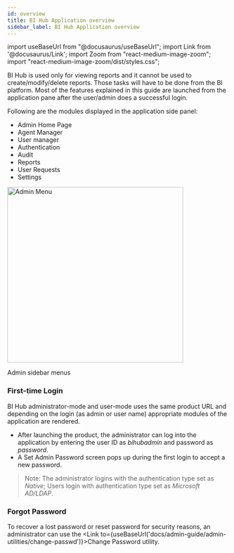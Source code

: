 ```yaml
---
id: overview
title: BI Hub Application overview
sidebar_label: BI Hub Application overview
---
```


import useBaseUrl from "@docusaurus/useBaseUrl";
import Link from '@docusaurus/Link';
import Zoom from "react-medium-image-zoom";
import "react-medium-image-zoom/dist/styles.css";

BI Hub is used only for viewing reports and it cannot be used to create/modify/delete reports. Those tasks will have to be done from the BI platform. Most of the features explained in this guide are launched from the application pane after the user/admin does a successful login.

Following are the modules displayed in the application side panel:

- <Link to={useBaseUrl('#admin-home-page')}>Admin Home Page</Link>
- <Link to={useBaseUrl('docs/admin-guide/agent-manager/agent-manager-main')}>Agent Manager</Link>
- User manager
- Authentication
- Audit
- Reports
- User Requests
- Settings

<div class="center">
  <Zoom>
<img alt="Admin Menu" height="400" src={useBaseUrl('/doc-images/admin-guide/overview/admin-menu.png')}/>
  </Zoom>
	<p>Admin sidebar menus</p>
</div>


### First-time Login

BI Hub administrator-mode and user-mode uses the same product URL and depending on the 
login (as admin or user name) appropriate modules of the application are rendered. 
* After launching the product, the administrator can log into the application by entering the user ID as *bihubadmin* and password as *password*.
* A Set Admin Password screen pops up during the first login to accept a new password.

> Note: The administrator logins with the authentication type set as *Native*; 
Users login with authentication type set as *Microsoft AD/LDAP*.

### Forgot Password

To recover a lost password or reset password for security reasons, an administrator can use the <Link to={useBaseUrl('docs/admin-guide/admin-utilities/change-passwd')}>Change Password</Link> utility.
